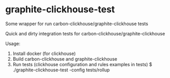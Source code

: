 # graphite-clickhouse-test
Some wrapper for run carbon-clickhouse/graphite-clickhouse tests

Quick and dirty integration tests for carbon-clickhouse/graphite-clickhouse

Usage:
1) Install docker (for clickhouse)
2) Build carbon-clickhouse and graphite-clickhouse
3) Run tests (clickhouse configuration and rules examples in tests)
$ ./graphite-clickhouse-test -config tests/rollup
